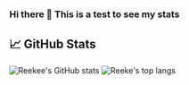 ### Hi there 👋 This is a test to see my stats

## &#x1f4c8; GitHub Stats

![Reekee's GitHub stats](https://github-readme-stats.vercel.app/api?username=RiccardoGalbusera&show_icons=true&theme=tokyonight&count_private=true)
![Reeke's top langs](https://github-readme-stats.vercel.app/api/top-langs?username=RiccardoGalbusera&theme=tokyonight)
